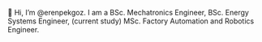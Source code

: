 👋 Hi, I’m @erenpekgoz. I am a BSc. Mechatronics Engineer, BSc. Energy Systems Engineer, (current study) MSc. Factory Automation and Robotics Engineer.

